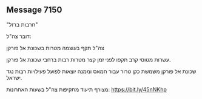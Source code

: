 ## Message 7150

"חרבות ברזל"

דובר צה"ל:

צה"ל תקף בעוצמה מטרות בשכונת אל פורקן

עשרות מטוסי קרב תקפו לפני זמן קצר מטרות רבות ברחבי שכונת אל פורקן. 

שכונת אל פורקן משמשת כקן טרור עבור חמאס וממנה יוצאות לפועל פעילויות רבות נגד ישראל.

מצורף תיעוד מתקיפות צה"ל בשעות האחרונות: https://bit.ly/45nNKhp

